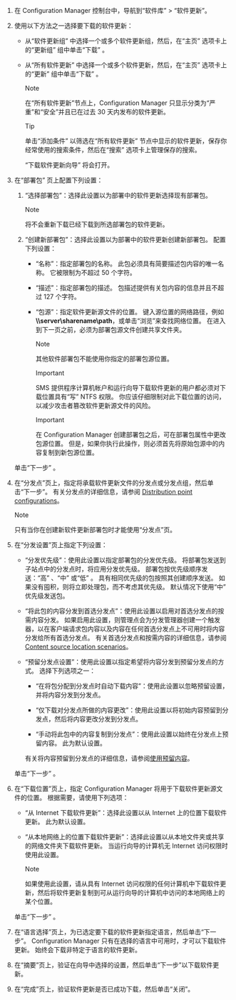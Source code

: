 1.  在 Configuration Manager 控制台中，导航到“软件库” > “软件更新”。  

2.  使用以下方法之一选择要下载的软件更新：  

    -   从“软件更新组” 中选择一个或多个软件更新组，然后，在“主页”  选项卡上的“更新组”  组中单击“下载” 。  

    -   从“所有软件更新” 中选择一个或多个软件更新，然后，在“主页”  选项卡上的“更新”  组中单击“下载” 。  

        > [!NOTE]  
        >  在“所有软件更新”节点上，Configuration Manager 只显示分类为“严重”和“安全”并且已在过去 30 天内发布的软件更新。  

        > [!TIP]  
        >  单击“添加条件”  以筛选在“所有软件更新”  节点中显示的软件更新，保存你经常使用的搜索条件，然后在“搜索”  选项卡上管理保存的搜索。  

         “下载软件更新向导”  将会打开。  

3.  在“部署包”  页上配置下列设置：  

    1.  “选择部署包”：选择此设置以为部署中的软件更新选择现有部署包。  

        > [!NOTE]  
        >  将不会重新下载已经下载到所选部署包的软件更新。  

    2.  “创建新部署包”：选择此设置以为部署中的软件更新创建新部署包。 配置下列设置：  

        -   “名称”：指定部署包的名称。 此包必须具有简要描述包内容的唯一名称。  它被限制为不超过 50 个字符。  

        -   “描述”：指定部署包的描述。 包描述提供有关包内容的信息并且不超过 127 个字符。  

        -   “包源”：指定软件更新源文件的位置。 键入源位置的网络路径，例如 **\\\server\sharename\path**，或单击“浏览”来查找网络位置。 在进入到下一页之前，必须为部署包源文件创建共享文件夹。  

            > [!NOTE]  
            >  其他软件部署包不能使用你指定的部署包源位置。  

            > [!IMPORTANT]  
            >  SMS 提供程序计算机帐户和运行向导下载软件更新的用户都必须对下载位置具有“写”  NTFS 权限。 你应该仔细限制对此下载位置的访问，以减少攻击者篡改软件更新源文件的风险。  

            > [!IMPORTANT]  
            >  在 Configuration Manager 创建部署包之后，可在部署包属性中更改包源位置。 但是，如果你执行此操作，则必须首先将原始包源中的内容复制到新包源位置。  

     单击“下一步” 。  

4.  在“分发点”页上，指定将承载软件更新文件的分发点或分发点组，然后单击“下一步”。 有关分发点的详细信息，请参阅 [Distribution point configurations](../../core/servers/deploy/configure/install-and-configure-distribution-points.md#bkmk_configs)。  

    > [!NOTE]  
    >  只有当你在创建新软件更新部署包时才能使用“分发点”页。  

6.  在“分发设置”页上指定下列设置：  

    -   “分发优先级”：使用此设置以指定部署包的分发优先级。 将部署包发送到子站点中的分发点时，将应用分发优先级。 部署包按优先级顺序发送：“高” 、“中” 或“低” 。 具有相同优先级的包按照其创建顺序发送。 如果没有囤积，则将立即处理包，而不考虑其优先级。 默认情况下使用“中”  优先级发送包。  

    -   “将此包的内容分发到首选分发点”：使用此设置以启用对首选分发点的按需内容分发。 如果启用此设置，则管理点会为分发管理器创建一个触发器，以在客户端请求包内容以及内容在任何首选分发点上不可用时将内容分发给所有首选分发点。 有关首选分发点和按需内容的详细信息，请参阅 [Content source location scenarios](../../core/plan-design/hierarchy/content-source-location-scenarios.md)。  

    -   “预留分发点设置”：使用此设置以指定希望将内容分发到预留分发点的方式。 选择下列选项之一：  

        -   “在将包分配到分发点时自动下载内容”：使用此设置以忽略预留设置，并将内容分发到分发点。  

        -   “仅下载对分发点所做的内容更改”：使用此设置以将初始内容预留到分发点，然后将内容更改分发到分发点。  

        -   “手动将此包中的内容复制到分发点”：使用此设置以始终在分发点上预留内容。 此为默认设置。  

         有关将内容预留到分发点的详细信息，请参阅[使用预留内容](../../core/servers/deploy/configure/deploy-and-manage-content.md#bkmk_prestage)。  

     单击“下一步” 。  

6.  在“下载位置”页上，指定 Configuration Manager 将用于下载软件更新源文件的位置。 根据需要，请使用下列选项：  

    -   “从 Internet 下载软件更新”：选择此设置以从 Internet 上的位置下载软件更新。 此为默认设置。  

    -   “从本地网络上的位置下载软件更新”：选择此设置以从本地文件夹或共享的网络文件夹下载软件更新。 当运行向导的计算机无 Internet 访问权限时使用此设置。  

        > [!NOTE]  
        >  如果使用此设置，请从具有 Internet 访问权限的任何计算机中下载软件更新，然后将软件更新复制到可从运行向导的计算机中访问的本地网络上的某个位置。  

     单击“下一步” 。  

7.  在“语言选择”页上，为已选定要下载的软件更新指定语言，然后单击“下一步”。 Configuration Manager 只有在选择的语言中可用时，才可以下载软件更新。 始终会下载非特定于语言的软件更新。  

8. 在“摘要”页上，验证在向导中选择的设置，然后单击“下一步”以下载软件更新。  

9. 在“完成”页上，验证软件更新是否已成功下载，然后单击“关闭”。  


<!--HONumber=Nov16_HO1-->


